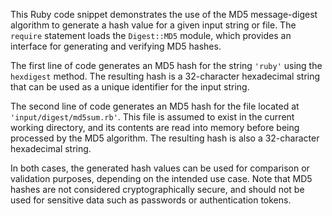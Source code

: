 This Ruby code snippet demonstrates the use of the MD5 message-digest algorithm to generate a hash value for a given input string or file. The `require` statement loads the `Digest::MD5` module, which provides an interface for generating and verifying MD5 hashes.

The first line of code generates an MD5 hash for the string `'ruby'` using the `hexdigest` method. The resulting hash is a 32-character hexadecimal string that can be used as a unique identifier for the input string.

The second line of code generates an MD5 hash for the file located at `'input/digest/md5sum.rb'`. This file is assumed to exist in the current working directory, and its contents are read into memory before being processed by the MD5 algorithm. The resulting hash is also a 32-character hexadecimal string.

In both cases, the generated hash values can be used for comparison or validation purposes, depending on the intended use case. Note that MD5 hashes are not considered cryptographically secure, and should not be used for sensitive data such as passwords or authentication tokens.
